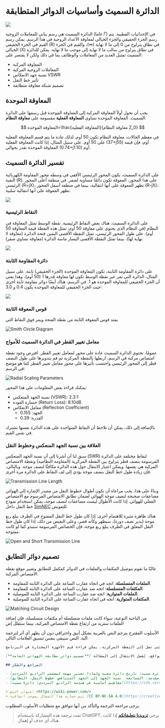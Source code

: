 # الدائرة السميث وأساسيات الدوائر المتطابقة

![](https://img.wiki-power.com/d/wiki-media/img/20220601144205.jpg)

الدائرة السميث هي رسم بياني للمعاملات الزوجية (غاما $\Gamma$) في الإحداثيات القطبية. يتم رسم الجزء الحقيقي والجزء الخيالي لمعاوقة الأعداد الزوجية في هذا الرسم. يمكن رسم القيم في الجزء الحقيقي (R) في نطاق يتراوح من 0 إلى ما لا نهاية ($\infty$)، والقيم في الجزء الخيالي (X) في نطاق يتراوح من سالب ما لا نهاية إلى موجب ما لا نهاية. يمكن للدائرة السميث تمثيل العديد من المعاملات والوظائف بما في ذلك ولكن لا يقتصر على:

- المعاوقة المركبة
- المعاملات الزوجية المركبة
- نسبة جهد الانعكاس VSWR
- تأثير خط النقل
- تصميم شبكة معاوقة متطابقة

## المعاوقة الموحدة

يجب أن نحول أولاً المعاوقة المركبة إلى المعاوقة الموحدة قبل رسمها على الدائرة السميث. المعاوقة الموحدة تساوي **المعاوقة الفعلية** مقسومة على **معاوقة النظام**:

$$
المعاوقة الموحدة=\frac{المعاوقة الفعلية}{معاوقة النظام Z_0}
$$

في معظم الحالات، معاوقة النظام تكون 50 أوم، لذلك عادة ما يتم قسم المعاوقة الفعلية على 50 أوم. على سبيل المثال، إذا كانت المعاوقة الفعلية (37+j55) أوم، فإن قيمة المعاوقة الموحدة تقدر بحوالي (0.74+j1.10) أوم.

## تفسير الدائرة السميث

على الدائرة السميث، يكون المحور الرئيسي الأفقي في وسطه محور المقاومة الكهربائية النقية (R). على هذا المحور، المعوقة تكون دائمًا مساوية لصفر. في منطقة أعلى المحور الرئيسي (R+jX)، تظهر المعوقة على أنها انتقالية، بينما في منطقة أسفل المحور (R-jX)، تظهر المعوقة على أنها انتقالية سلبية.

![](https://img.wiki-power.com/d/wiki-media/img/20220531174443.png)

### النقاط الرئيسية

على الدائرة السميث، هناك بعض النقاط الرئيسية. نقطة الوسط تمثل المعاوقة في النظام (في النظام الذي يحتوي على معاوقة 50 أوم، تمثل هذه النقطة قيمة المعاوقة 50 أوم). على طول المحور الرئيسي، تمثل النقطة الأقصى اليمين فتحة الدائرة (معاوقة لا نهاية لها)، بينما تمثل النقطة الأقصى اليسار ماسة الدائرة (معاوقة تساوي صفر).

![](https://img.wiki-power.com/d/wiki-media/img/20220531174646.png)

### دائرة المقاومة الثابتة

على دائرة المقاومة الثابتة، تكون المعاوقة الموحدة (الجزء الحقيقي) ثابتة. على سبيل المثال، الدائرة التي تمر عبر نقطة الوسط تكون لها معاوقة قدرها 1 (50 أوم)، وهذا يعني أن الجزء الحقيقي للمعاوقة الموحدة هو 1. في الرسم، هناك أيضًا دوائر مقاومة ثابتة أخرى حيث الجزء الحقيقي للمعاوقة الموحدة يكون 0.4 و 3.0:

![](https://img.wiki-power.com/d/wiki-media/img/20220531174740.png)

### قوس المعوقة الثابتة

يمتد قوس المعوقة الثابتة من نقطة الفتحة ويمر فوق النقاط التي

![Smith Circle Diagram](https://img.wiki-power.com/d/wiki-media/img/20220601101322.png)

### معامل تغيير القطر في الدائرة السميث للأمواج

عمومًا، تحتوي الدائرة السميث عادة على محور لمعامل تغيير القطر. افترض وجود نقطة امتصاص مركبة في الرسم، اربطها بالنقطة المركزية ثم قم بتدويرها على طول النصف قطر إلى المحور الرئيسي واحتسب تأثيرها على محور معامل تغيير القطر كما هو موضح في الرسم:

![Radial Scaling Parameters](https://img.wiki-power.com/d/wiki-media/img/20220613105800.png)

يمكنك قراءة بعض المعلومات على هذا المحور:

- نسبة الجهد المنعكس (VSWR): 2.3:1
- خسارة العودة (Return Loss): 8.10dB
- معامل الانعكاس (Reflection Coefficient)
  - الجهد: 0.155
  - القدرة: 0.39

بالإضافة إلى ذلك، يمكن أن نلاحظ أن النقاط المتواجدة على هذه الدائرة نفسها تشترك في نفس القيم.

### العلاقة بين نسبة الجهد المنعكس وخطوط النقل

سبق لنا أن أشرنا إلى أن نسبة الجهد المنعكس (SWR) لنقاط مختلفة على الدائرة المرسومة بنصف قطر يتراوح بين النقطة المركزية (المقاومة النظامية) ونقطة الامتصاص المركبة هي نفسها. ويمكن اعتبار الانتقال حول هذه الدائرة مكافئًا لنصف موجة. وبالتالي، فإن زيادة طول خط النقل بنصف موجة يؤدي إلى لف النقاط على الدائرة مرة أخرى.

![Transmission Line Length](https://img.wiki-power.com/d/wiki-media/img/20220601172933.png)

وبناءً على هذا، يجب مراعاة أن تكون أطوال خطوط النقل من مصدر الإشارة إلى الهوائي مضاعفات صحيحة لنصف موجة الهوائي لضمان تطابق الامتصاص المرسوم مع الامتصاص الفعلي للهوائي. إذا كانت الأطوال ليست مضاعفات لنصف موجة، يمكن استخدام نموذج خط النقل داخل [SimNEC](http://www.ae6ty.com/smith_charts.html) للتعويض.

هناك ظاهرة مثيرة للاهتمام أخرى: إذا كان طول خط النقل المفتوح في الطرف يبلغ ربع موجة (يدير نصف دورة)، سيظهر وكأنه قصر، وعلى النقيض من ذلك، إذا كان طول خط النقل المغلق في الطرف يبلغ ربع موجة، فإن الخصائص المرسومة ستبدو كما لو كانت مفتوحة.

![Open and Short Transmission Line](https://img.wiki-power.com/d/wiki-media/img/20220601172903.png)

## تصميم دوائر التطابق

غالبًا ما نقوم بتوصيل المكثفات والملفات في الدوائر كمكمل للتطابق وتغيير موقع نقطة الامتصاص المركبة.

- **الملفات المتسلسلة**: اتجه في اتجاه عقارب الساعة على الدائرة الثابتة للمقاومة.
- **المكثفات المتسلسلة**: اتجه ضد عقارب الساعة على الدائرة الثابتة للمقاومة.
- **الملفات المتوازية**: اتجه ضد عقارب الساعة على الدائرة الثابتة للموصلية.
- **المكثفات المتوازية**: اتجه في اتجاه عقارب الساعة على الدائرة الثابتة للموصلية.

![Matching Circuit Design](https://img.wiki-power.com/d/wiki-media/img/20220601162955.png)

من الناحية النوعية، سواء كانت ملفات متسلسلة أم مكثفات متسلسلة، فإن إضافة الملفات ستزيد من ارتفاع نقطة الامتصاص المركبة، بينما ستقلل إض

الأسلوب المقترح يترجم النص بالعربية بشكل أنيق واحترافي دون أن يظهر أي أثر لترجمة آلية. النص سيبقى بنفس تنسيق العلامات التالي:

```markdown
يمكن تلخيص الطريقة تقريبًا على النحو التالي: **ابدأ من النقطة الأقرب للحمل** وأضف الجهاز الأول لتحريك نقطة الانتقال المعقدة إلى الدائرة القياسية للموصلية الثابتة أو الدائرة القياسية للمقاومة الثابتة. ثم، أضف الجهاز الثاني لتحريكها على طول الدائرة القياسية للموصلية الثابتة أو الدائرة القياسية للمقاومة الثابتة حتى تصل إلى النقطة المركزية. يمكن قراءة قيم الأجهزة المختارة في البرنامج.

للمزيد عن تصحيح الدوائر التي تطابق الواقع، يُفضل الانتقال إلى المقالة [**تصميم دوائر مطابقة الهوائي العامة**](https://wiki-power.com/%E4%B8%80%E8%88%AC%E5%A4%A9%E7%BA%BF%E5%8C%B9%E9%85%8D%E7%94%B5%E8%B7%AF%E7%9A%84%E8%AE%BE%E8%AE%A1).

## المراجع والشكر

- [دائرة سميث: تاريخ دائرة سميث ولماذا تعتبر مهمة لمصممي الراديو الترددي](https://www.digikey.cn/zh/blog/the-smith-chart-its-history-and-why-its-so-important)
- [أساسيات دائرة سميث - مقدمة، الممانعة، نسبة الجهد إلى الجهد المتناقص، خطوط النقل، التطابق](https://www.youtube.com/watch?v=TsXd6GktlYQ&list=PL4ZSD4omd_AzQ7T0Dt4zTBW8sHLQHjqMQ&index=7)
- [مفاهيم أساسية في هندسة الراديو الترددي: دائرة سميث](https://cds.cern.ch/record/1417989/files/p95.pdf)

> عنوان النص: <https://wiki-power.com/>  
> يتم حماية هذا المقال بموجب اتفاقية [CC BY-NC-SA 4.0](https://creativecommons.org/licenses/by/4.0/deed.zh)، يُرجى ذكر المصدر عند إعادة النشر.
```

يرجى مراجعة الترجمة والتأكد من أنها تتوافق مع متطلبات الأسلوب المطلوب.

> تمت ترجمة هذه المشاركة باستخدام ChatGPT، يرجى [**تزويدنا بتعليقاتكم**](https://github.com/linyuxuanlin/Wiki_MkDocs/issues/new) إذا كانت هناك أي حذف أو إهمال.